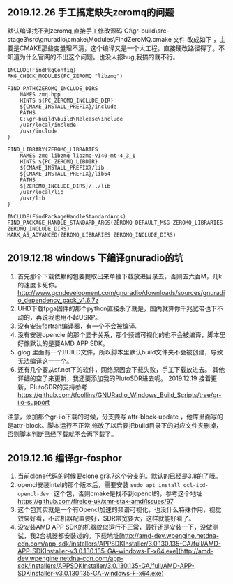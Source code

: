

## 2019.12.26 手工搞定缺失zeromq的问题

默认编译找不到zeromq,直接手工修改源码
C:\gr-build\src-stage3\src\gnuradio\cmake\Modules\FindZeroMQ.cmake 文件
改成如下 ，主要是CMAKE那些变量理不清，这个编译又是一个大工程，直接硬改路径得了。不知道为什么官网的不出这个问题。也没人报bug,我搞的就不行。

```
INCLUDE(FindPkgConfig)
PKG_CHECK_MODULES(PC_ZEROMQ "libzmq")

FIND_PATH(ZEROMQ_INCLUDE_DIRS
    NAMES zmq.hpp
    HINTS ${PC_ZEROMQ_INCLUDE_DIR}
    ${CMAKE_INSTALL_PREFIX}/include
    PATHS
    C:\gr-build\build\Release\include
    /usr/local/include
    /usr/include
)

FIND_LIBRARY(ZEROMQ_LIBRARIES
    NAMES zmq libzmq libzmq-v140-mt-4_3_1
    HINTS ${PC_ZEROMQ_LIBDIR}
    ${CMAKE_INSTALL_PREFIX}/lib
    ${CMAKE_INSTALL_PREFIX}/lib64
    PATHS
    ${ZEROMQ_INCLUDE_DIRS}/../lib
    /usr/local/lib
    /usr/lib
)

INCLUDE(FindPackageHandleStandardArgs)
FIND_PACKAGE_HANDLE_STANDARD_ARGS(ZEROMQ DEFAULT_MSG ZEROMQ_LIBRARIES ZEROMQ_INCLUDE_DIRS)
MARK_AS_ADVANCED(ZEROMQ_LIBRARIES ZEROMQ_INCLUDE_DIRS)

```




## 2019.12.18 windows 下编译gnuradio的坑

1. 首先那个下载依赖的包要提取出来单独下载放进目录去，否则五六百M，几k的速度卡死你。http://www.gcndevelopment.com/gnuradio/downloads/sources/gnuradio_dependency_pack_v1.6.7z
2. UHD下载fpga固件的那个python直接杀了就是，国内就算你千兆宽带也下不动的，再说我也用不起USRP。
3. 没有安装fortran编译器，有一个不会被编译.
4. 没有安装opencle 的那个显卡关系，那个频谱可视化的也不会被编译，脚本里好像默认的是要AMD APP SDK。
5. glog 里面有一个BUILD文件，所以脚本里默认build文件夹不会被创建，导致无法编译这一一个。
6. 还有几个要从sf.net下的软件，网络原因会下载失败，手工下载放进去。
其他详细的空了来更新，我还要添加我的PlutoSDR进去呢。
2019.12.19 接着更新，PlutoSDR的支持参考 https://github.com/tfcollins/GNURadio_Windows_Build_Scripts/tree/gr-iio-support

注意，添加那个gr-iio下载的时候，分支要写 attr-block-update  ，他库里面写的是attr-block。脚本运行不正常,修改了以后要把build目录下的对应文件夹删掉，否则脚本判断已经下载就不会再下载了。



## 2019.12.16 编译gr-fosphor 

 1.  当前clone代码的时候要clone gr3.7这个分支的。默认的已经是3.8的了哦。
 2.  opencl安装intel的那个版本后，需要安装 
 ```sudo apt install ocl-icd-opencl-dev ```
 这个包，否则cmake是找不到opencl的，参考这个地址 https://github.com/fireice-uk/xmr-stak-amd/issues/97
 3. 这个包其实就是一个有Opencl加速的频谱可视化，也没什么特殊作用，视觉效果好看，不过机器配置要好，SDR带宽要大，这样就能好看了。
 4. 没安装AMD APP SDK的机器貌似运行不正常，最好还是安装一下，没做测试，我2台机器都安装过的。下载地址[http://amd-dev.wpengine.netdna-cdn.com/app-sdk/installers/APPSDKInstaller/3.0.130.135-GA/full/AMD-APP-SDKInstaller-v3.0.130.135-GA-windows-F-x64.exe](http://amd-dev.wpengine.netdna-cdn.com/app-sdk/installers/APPSDKInstaller/3.0.130.135-GA/full/AMD-APP-SDKInstaller-v3.0.130.135-GA-windows-F-x64.exe)